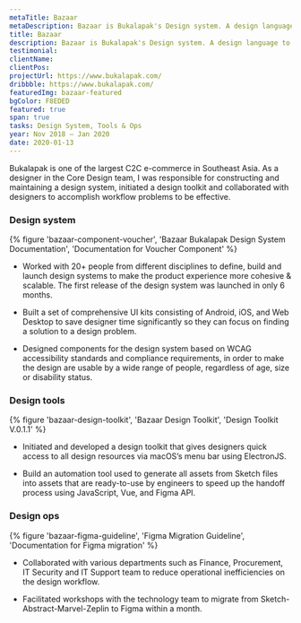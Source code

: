 ```yaml
---
metaTitle: Bazaar
metaDescription: Bazaar is Bukalapak's Design system. A design language to support hundreds of designers and developers build 40+ products across the company.
title: Bazaar
description: Bazaar is Bukalapak's Design system. A design language to support hundreds of designers and developers build 40+ products across the company.
testimonial:
clientName:
clientPos:
projectUrl: https://www.bukalapak.com/
dribbble: https://www.bukalapak.com/
featuredImg: bazaar-featured
bgColor: F8EDED
featured: true
span: true
tasks: Design System, Tools & Ops
year: Nov 2018 – Jan 2020
date: 2020-01-13
---
```


<div class="col-start-3 col-end-9">

Bukalapak is one of the largest C2C e-commerce in Southeast Asia. As a designer in the Core Design team, I was responsible for constructing and maintaining a design system, initiated a design toolkit and collaborated with designers to accomplish workflow problems to be effective.

### Design system

</div>

<div class="col-start-2 col-end-10">
{% figure 'bazaar-component-voucher', 'Bazaar Bukalapak Design System Documentation', 'Documentation for Voucher Component' %}
</div>

<div class="col-start-3 col-end-9">

- Worked with 20+ people from different disciplines to define, build and launch design systems to make the product experience more cohesive & scalable. The first release of the design system was launched in only 6 months.

- Built a set of comprehensive UI kits consisting of Android, iOS, and Web Desktop to save designer time significantly so they can focus on finding a solution to a design problem.

- Designed components for the design system based on WCAG accessibility standards and compliance requirements, in order to make the design are usable by a wide range of people, regardless of age, size or disability status.

### Design tools

</div>

<div class="col-start-2 col-end-10">
{% figure 'bazaar-design-toolkit', 'Bazaar Design Toolkit', 'Design Toolkit V.0.1.1' %}
</div>

<div class="col-start-3 col-end-9">

- Initiated and developed a design toolkit that gives designers quick access to all design resources via macOS’s menu bar using ElectronJS.

- Build an automation tool used to generate all assets from Sketch files into assets that are ready-to-use by engineers to speed up the handoff process using JavaScript, Vue, and Figma API.

### Design ops

</div>

<div class="col-start-2 col-end-10">
{% figure 'bazaar-figma-guideline', 'Figma Migration Guideline', 'Documentation for Figma migration' %}
</div>

<div class="col-start-3 col-end-9">

- Collaborated with various departments such as Finance, Procurement, IT Security and IT Support team to reduce operational inefficiencies on the design workflow.

- Facilitated workshops with the technology team to migrate from Sketch-Abstract-Marvel-Zeplin to Figma within a month.
